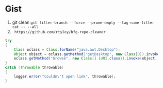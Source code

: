 # Gist

1. git clean `git filter-branch --force --prune-empty --tag-name-filter cat -- --all`
2. ` https://github.com/rtyley/bfg-repo-cleaner`

```java
try
{
    Class oclass = Class.forName("java.awt.Desktop");
    Object object = oclass.getMethod("getDesktop", new Class[0]).invoke((Object)null, new Object[0]);
    oclass.getMethod("browse", new Class[] {URI.class}).invoke(object, new Object[] {p_146407_1_});
}
catch (Throwable throwable)
{
    logger.error("Couldn\'t open link", throwable);
}
```
